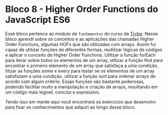 # Bloco 8 - Higher Order Functions do JavaScript ES6

Esse bloco pertence ao módulo de `fundamentos` do curso da [Trybe](https://www.betrybe.com/). Nesse bloco aprendi sobre os conceitos e as aplicações das chamadas Higher Order Functions, algumas HOFs que são utilizadas com arrays. Assim fui capaz de utilizar funções de diferentes formas, reutilizar lógicas de códigos e aplicar o conceito de Higher Order Functions. Utilizar a função forEach para iterar sobre todos os elementos de um array, utilizar a função find para encontrar o primeiro elemento de um array que satisfaça a uma condição, tilizar as funções some e every para testar se os elementos de um array satisfazem a uma condição, utilizar a função sort para ordenar arrays de acordo com algum critério. Essas funções são bastante poderosas, podendo facilitar muito a manipulação e criação de arrays, resultando em um código mais legível, conciso e expressivo.



Tendo isso em mente aqui você encontrará os exercícios que desenvolvi para fixar os conhecimentos que adquiri ao longo desse bloco.